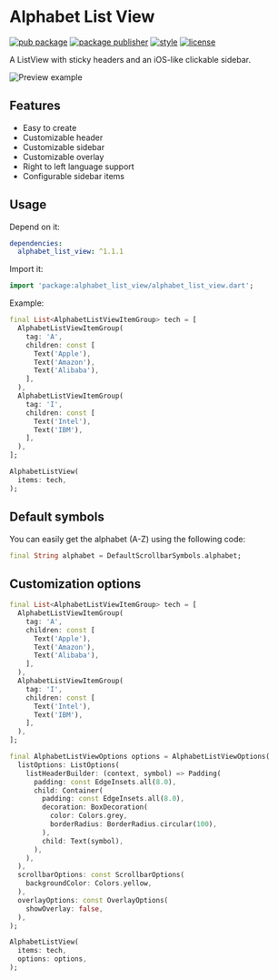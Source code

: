 # Alphabet List View

[![pub package][pub_badge]][pub_badge_link]
[![package publisher][publisher_badge]][publisher_badge_link]
[![style][style_badge]][style_link]
[![license][license_badge]][license_link]

A ListView with sticky headers and an iOS-like clickable sidebar.

![Preview example](example/screenshots/example.webp "Example")

## Features

- Easy to create
- Customizable header
- Customizable sidebar
- Customizable overlay
- Right to left language support
- Configurable sidebar items

## Usage

Depend on it:

```yaml
dependencies:
  alphabet_list_view: ^1.1.1
```

Import it:

```dart
import 'package:alphabet_list_view/alphabet_list_view.dart';
```

Example:

```dart
final List<AlphabetListViewItemGroup> tech = [
  AlphabetListViewItemGroup(
    tag: 'A',
    children: const [
      Text('Apple'),
      Text('Amazon'),
      Text('Alibaba'),
    ],
  ),
  AlphabetListViewItemGroup(
    tag: 'I',
    children: const [
      Text('Intel'),
      Text('IBM'),
    ],
  ),
];

AlphabetListView(
  items: tech,
);
```

## Default symbols

You can easily get the alphabet (A-Z) using the following code:
```dart
final String alphabet = DefaultScrollbarSymbols.alphabet;
```

## Customization options

```dart
final List<AlphabetListViewItemGroup> tech = [
  AlphabetListViewItemGroup(
    tag: 'A',
    children: const [
      Text('Apple'),
      Text('Amazon'),
      Text('Alibaba'),
    ],
  ),
  AlphabetListViewItemGroup(
    tag: 'I',
    children: const [
      Text('Intel'),
      Text('IBM'),
    ],
  ),
];

final AlphabetListViewOptions options = AlphabetListViewOptions(
  listOptions: ListOptions(
    listHeaderBuilder: (context, symbol) => Padding(
      padding: const EdgeInsets.all(8.0),
      child: Container(
        padding: const EdgeInsets.all(8.0),
        decoration: BoxDecoration(
          color: Colors.grey,
          borderRadius: BorderRadius.circular(100),
        ),
        child: Text(symbol),
      ),
    ),
  ),
  scrollbarOptions: const ScrollbarOptions(
    backgroundColor: Colors.yellow,
  ),
  overlayOptions: const OverlayOptions(
    showOverlay: false,
  ),
);

AlphabetListView(
  items: tech,
  options: options,
);
```  
[publisher_badge]: https://img.shields.io/pub/publisher/alphabet_list_view.svg

[publisher_badge_link]: https://pub.dev/publishers/cosee.biz/packages

[license_badge]: https://img.shields.io/github/license/cosee/alphabet_list_view

[license_link]: https://github.com/cosee/alphabet_list_view/blob/main/LICENSE

[style_badge]: https://img.shields.io/badge/style-cosee__lints-brightgreen

[style_link]: https://pub.dev/packages/cosee_lints

[pub_badge]: https://img.shields.io/pub/v/alphabet_list_view.svg

[pub_badge_link]: https://pub.dartlang.org/packages/alphabet_list_view